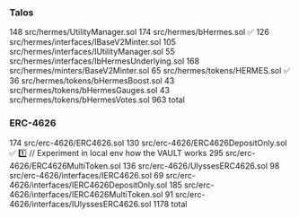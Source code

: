
### Talos
 148 src/hermes/UtilityManager.sol
 174 src/hermes/bHermes.sol ✅
 126 src/hermes/interfaces/IBaseV2Minter.sol
 105 src/hermes/interfaces/IUtilityManager.sol
  55 src/hermes/interfaces/IbHermesUnderlying.sol
 168 src/hermes/minters/BaseV2Minter.sol
  65 src/hermes/tokens/HERMES.sol ✅
  36 src/hermes/tokens/bHermesBoost.sol
  43 src/hermes/tokens/bHermesGauges.sol
  43 src/hermes/tokens/bHermesVotes.sol
 963 total

### ERC-4626
 174 src/erc-4626/ERC4626.sol
 130 src/erc-4626/ERC4626DepositOnly.sol ✅ 1️⃣  // Experiment in local env how the VAULT works
 295 src/erc-4626/ERC4626MultiToken.sol
 136 src/erc-4626/UlyssesERC4626.sol
  98 src/erc-4626/interfaces/IERC4626.sol
  69 src/erc-4626/interfaces/IERC4626DepositOnly.sol
 185 src/erc-4626/interfaces/IERC4626MultiToken.sol
  91 src/erc-4626/interfaces/IUlyssesERC4626.sol
1178 total
